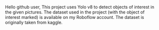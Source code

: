 Hello github user,
This project uses Yolo v8 to detect objects of interest in the given pictures.
The dataset used in the project (with the object of interest marked) is available on my Roboflow account.
The dataset is originally taken from kaggle.
